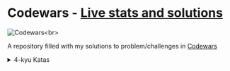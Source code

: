 # Codewars - [Live stats and solutions](https://www.codewars.com/users/juleanrod/stats)

![Codewars](https://github.r2v.ch/codewars?user=juleanrod&stroke=rgb(72,209,141))<br>

A repository filled with my solutions to problem/challenges in [Codewars](https://www.codewar.com)

<details><summary>4-kyu Katas</summary>
| Kata(s) | Subject | Solution(s) | Link |
|--|--|--|--|
| [**Sort binary tree by levels**](javascript/4-kyu/sortBinaryTreebyLevels) | `TREES` `BINARY TREES` `PERFORMANCE` `ALGORITHMS` `SORTING` | [**JavaScript**](javascript/4-kyu/sortBinaryTreebyLevels) | [link](https://www.codewars.com/kata/52bef5e3588c56132c0003bc) |
</details>



